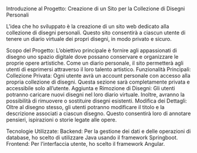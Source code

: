 Introduzione al Progetto: Creazione di un Sito per la Collezione di Disegni Personali

L'idea che ho sviluppato è la creazione di un sito web dedicato alla collezione di disegni personali. Questo sito consentirà a ciascun utente di tenere un diario virtuale dei propri disegni, in modo privato e sicuro. 

Scopo del Progetto: L’obiettivo principale è fornire agli appassionati di disegno uno spazio digitale dove possano conservare e organizzare le proprie opere artistiche. Come un diario personale, il sito permetterà agli utenti di esprimersi attraverso il loro talento artistico.
Funzionalità Principali:
Collezione Privata: Ogni utente avrà un account personale con accesso alla propria collezione di disegni. Questa sezione sarà completamente privata e accessibile solo all’utente.
Aggiunta e Rimozione di Disegni: Gli utenti potranno caricare nuovi disegni nel loro diario virtuale. Inoltre, avranno la possibilità di rimuovere o sostituire disegni esistenti.
Modifica dei Dettagli: Oltre al disegno stesso, gli utenti potranno modificare il titolo e la descrizione associati a ciascun disegno. Questo consentirà loro di annotare pensieri, ispirazioni o storie legate alle opere.

Tecnologie Utilizzate:
Backend: Per la gestione dei dati e delle operazioni di database, ho scelto di utilizzare Java usando il framework Springboot. 
Frontend: Per l’interfaccia utente, ho scelto il framework Angular. 
